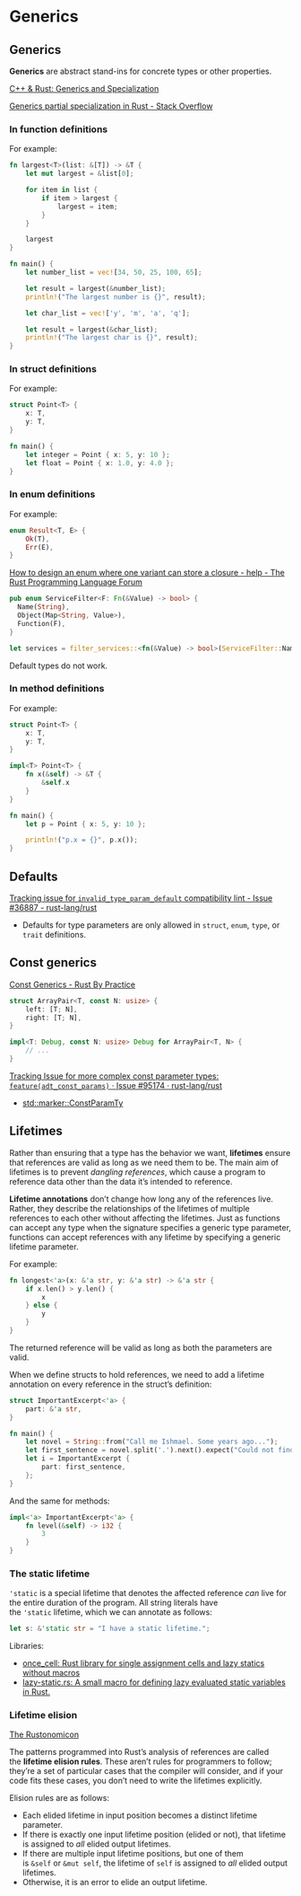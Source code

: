 # Generics
## Generics
**Generics** are abstract stand-ins for concrete types or other properties.

[C++ & Rust: Generics and Specialization](https://www.tangramvision.com/blog/c-rust-generics-and-specialization)

[Generics partial specialization in Rust - Stack Overflow](https://stackoverflow.com/questions/66832882/generics-partial-specialization-in-rust)

### In function definitions
For example:
```rust
fn largest<T>(list: &[T]) -> &T {
    let mut largest = &list[0];

    for item in list {
        if item > largest {
            largest = item;
        }
    }

    largest
}

fn main() {
    let number_list = vec![34, 50, 25, 100, 65];

    let result = largest(&number_list);
    println!("The largest number is {}", result);

    let char_list = vec!['y', 'm', 'a', 'q'];

    let result = largest(&char_list);
    println!("The largest char is {}", result);
}
```

### In struct definitions
For example:
```rust
struct Point<T> {
    x: T,
    y: T,
}

fn main() {
    let integer = Point { x: 5, y: 10 };
    let float = Point { x: 1.0, y: 4.0 };
}
```

### In enum definitions
For example:
```rust
enum Result<T, E> {
    Ok(T),
    Err(E),
}
```

[How to design an enum where one variant can store a closure - help - The Rust Programming Language Forum](https://users.rust-lang.org/t/how-to-design-an-enum-where-one-variant-can-store-a-closure/59322)
```rust
pub enum ServiceFilter<F: Fn(&Value) -> bool> {
  Name(String),
  Object(Map<String, Value>),
  Function(F),
}

let services = filter_services::<fn(&Value) -> bool>(ServiceFilter::Name("myName".to_string()));
```
Default types do not work.

### In method definitions
For example:
```rust
struct Point<T> {
    x: T,
    y: T,
}

impl<T> Point<T> {
    fn x(&self) -> &T {
        &self.x
    }
}

fn main() {
    let p = Point { x: 5, y: 10 };

    println!("p.x = {}", p.x());
}
```

## Defaults
[Tracking issue for `invalid_type_param_default` compatibility lint - Issue #36887 - rust-lang/rust](https://github.com/rust-lang/rust/issues/36887)
- Defaults for type parameters are only allowed in `struct`, `enum`, `type`, or `trait` definitions.

## Const generics
[Const Generics - Rust By Practice](https://practice.rs/generics-traits/const-generics.html)

```rust
struct ArrayPair<T, const N: usize> {
    left: [T; N],
    right: [T; N],
}

impl<T: Debug, const N: usize> Debug for ArrayPair<T, N> {
    // ...
}
```

[Tracking Issue for more complex const parameter types: `feature(adt_const_params)` · Issue #95174 · rust-lang/rust](https://github.com/rust-lang/rust/issues/95174)
- [std::marker::ConstParamTy](https://doc.rust-lang.org/nightly/std/marker/trait.ConstParamTy.html)

## Lifetimes
Rather than ensuring that a type has the behavior we want, **lifetimes** ensure that references are valid as long as we need them to be. The main aim of lifetimes is to prevent _dangling references_, which cause a program to reference data other than the data it’s intended to reference.

**Lifetime annotations** don’t change how long any of the references live. Rather, they describe the relationships of the lifetimes of multiple references to each other without affecting the lifetimes. Just as functions can accept any type when the signature specifies a generic type parameter, functions can accept references with any lifetime by specifying a generic lifetime parameter.

For example:
```rust
fn longest<'a>(x: &'a str, y: &'a str) -> &'a str {
    if x.len() > y.len() {
        x
    } else {
        y
    }
}
```
The returned reference will be valid as long as both the parameters are valid.

When we define structs to hold references, we need to add a lifetime annotation on every reference in the struct’s definition:
```rust
struct ImportantExcerpt<'a> {
    part: &'a str,
}

fn main() {
    let novel = String::from("Call me Ishmael. Some years ago...");
    let first_sentence = novel.split('.').next().expect("Could not find a '.'");
    let i = ImportantExcerpt {
        part: first_sentence,
    };
}
```

And the same for methods:
```rust
impl<'a> ImportantExcerpt<'a> {
    fn level(&self) -> i32 {
        3
    }
}
```

### The static lifetime
`'static` is a special lifetime that denotes the affected reference _can_ live for the entire duration of the program. All string literals have the `'static` lifetime, which we can annotate as follows:
```rust
let s: &'static str = "I have a static lifetime.";
```

Libraries:
- [once_cell: Rust library for single assignment cells and lazy statics without macros](https://github.com/matklad/once_cell)
- [lazy-static.rs: A small macro for defining lazy evaluated static variables in Rust.](https://github.com/rust-lang-nursery/lazy-static.rs)

### Lifetime elision
[The Rustonomicon](https://doc.rust-lang.org/nomicon/lifetime-elision.html)

The patterns programmed into Rust’s analysis of references are called the **lifetime elision rules**. These aren’t rules for programmers to follow; they’re a set of particular cases that the compiler will consider, and if your code fits these cases, you don’t need to write the lifetimes explicitly.

Elision rules are as follows:
- Each elided lifetime in input position becomes a distinct lifetime parameter.
- If there is exactly one input lifetime position (elided or not), that lifetime is assigned to _all_ elided output lifetimes.
- If there are multiple input lifetime positions, but one of them is `&self` or `&mut self`, the lifetime of `self` is assigned to _all_ elided output lifetimes.
- Otherwise, it is an error to elide an output lifetime.
